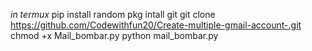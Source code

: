 *in termux*
pip install random
pkg intall git
git clone https://github.com/Codewithfun20/Create-multiple-gmail-account-.git
chmod +x Mail_bombar.py
python mail_bombar.py
